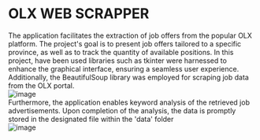 # OLX WEB SCRAPPER
The application facilitates the extraction of job offers from the popular OLX platform. The project's goal is to present job offers tailored to a specific province, as well as to track the quantity of available positions. In this project, have been used libraries such as tkinter were harnessed to enhance the graphical interface, ensuring a seamless user experience. Additionally, the BeautifulSoup library was employed for scraping job data from the OLX portal. 
\
![image](https://github.com/Michal0002/olx_web-scrapper/assets/44274110/887e452b-28b0-41c1-bb7b-a5fdd8699c10)
\
Furthermore, the application enables keyword analysis of the retrieved job advertisements. Upon completion of the analysis, the data is promptly stored in the designated file within the 'data' folder
\
![image](https://github.com/Michal0002/olx_web-scrapper/assets/44274110/0e8d9f82-5073-492c-a8d2-9283649303d3)
